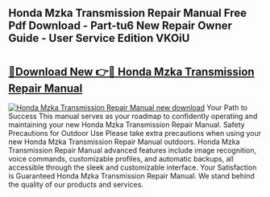 ## Honda Mzka Transmission Repair Manual Free Pdf Download - Part-tu6 New Repair Owner Guide - User Service Edition VKOiU

# <h2><a href="http://bc78330.oget.top/?id=Honda+Mzka+Transmission+Repair+Manual">🔗Download New 👉🔴 Honda Mzka Transmission Repair Manual</a></h2>

[![Honda Mzka Transmission Repair Manual new download](https://i.imgur.com/5g1atiW.png)](http://bc78330.oget.top/?id=Honda+Mzka+Transmission+Repair+Manual)
Your Path to Success This manual serves as your roadmap to confidently operating and maintaining your new Honda Mzka Transmission Repair Manual. Safety Precautions for Outdoor Use Please take extra precautions when using your new Honda Mzka Transmission Repair Manual outdoors. Honda Mzka Transmission Repair Manual advanced features include image recognition, voice commands, customizable profiles, and automatic backups, all accessible through the sleek and customizable interface. Your Satisfaction is Guaranteed Honda Mzka Transmission Repair Manual. We stand behind the quality of our products and services.

